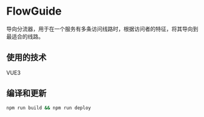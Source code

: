 # FlowGuide

导向分流器，用于在一个服务有多条访问线路时，根据访问者的特征，将其导向到最适合的线路。

## 使用的技术

VUE3


## 编译和更新

```sh
npm run build && npm run deploy
```
